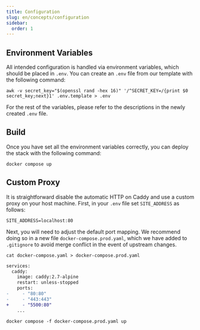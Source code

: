 ```yaml
---
title: Configuration
slug: en/concepts/configuration
sidebar:
  order: 1
---
```



## Environment Variables

All intended configuration is handled via environment variables, which should be placed in `.env`. You can create an `.env` file from our template with the following command:

```shell
awk -v secret_key="$(openssl rand -hex 16)" '/^SECRET_KEY=/{print $0 secret_key;next}1' .env.template > .env
```

For the rest of the variables, please refer to the descriptions in the newly created `.env` file.

## Build

Once you have set all the environment variables correctly, you can deploy the stack with the following command:

```shell
docker compose up
```

## Custom Proxy

It is straightforward disable the automatic HTTP on Caddy and use a custom proxy on your host machine. First, in your `.env` file set `SITE_ADDRESS` as follows:

```
SITE_ADDRESS=localhost:80
```

Next, you will need to adjust the default port mapping. We recommend doing so in a new file `docker-compose.prod.yaml`, which we have added to `.gitignore` to avoid merge conflict in the event of upstream changes.

```shell
cat docker-compose.yaml > docker-compose.prod.yaml
```

```diff
services:
  caddy:
    image: caddy:2.7-alpine
    restart: unless-stopped
    ports:
-     - "80:80"
-     - "443:443"
+     - "5500:80"
    ...
```

```shell
docker compose -f docker-compose.prod.yaml up
```
